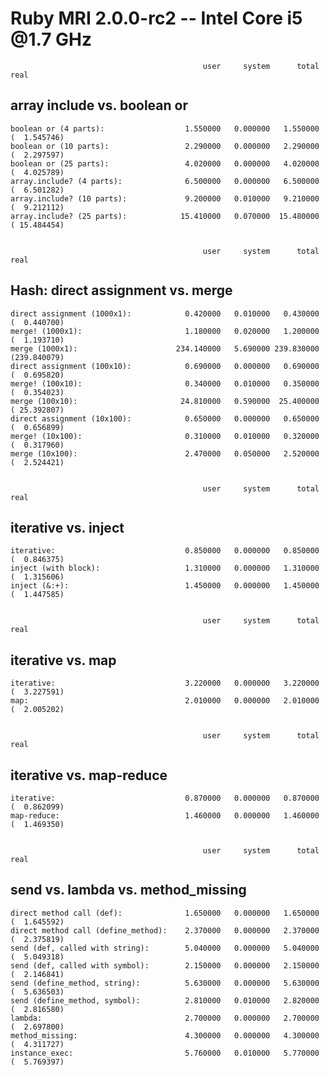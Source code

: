 Ruby MRI 2.0.0-rc2 -- Intel Core i5 @1.7 GHz
============================================

                                               user     system      total        real
array include vs. boolean or
----------------------------

    boolean or (4 parts):                  1.550000   0.000000   1.550000 (  1.545746)
    boolean or (10 parts):                 2.290000   0.000000   2.290000 (  2.297597)
    boolean or (25 parts):                 4.020000   0.000000   4.020000 (  4.025789)
    array.include? (4 parts):              6.500000   0.000000   6.500000 (  6.501282)
    array.include? (10 parts):             9.200000   0.010000   9.210000 (  9.212112)
    array.include? (25 parts):            15.410000   0.070000  15.480000 ( 15.484454)


                                               user     system      total        real
Hash: direct assignment vs. merge
---------------------------------

    direct assignment (1000x1):            0.420000   0.010000   0.430000 (  0.440700)
    merge! (1000x1):                       1.180000   0.020000   1.200000 (  1.193710)
    merge (1000x1):                      234.140000   5.690000 239.830000 (239.840079)
    direct assignment (100x10):            0.690000   0.000000   0.690000 (  0.695820)
    merge! (100x10):                       0.340000   0.010000   0.350000 (  0.354023)
    merge (100x10):                       24.810000   0.590000  25.400000 ( 25.392807)
    direct assignment (10x100):            0.650000   0.000000   0.650000 (  0.656899)
    merge! (10x100):                       0.310000   0.010000   0.320000 (  0.317960)
    merge (10x100):                        2.470000   0.050000   2.520000 (  2.524421)


                                               user     system      total        real
iterative vs. inject
--------------------

    iterative:                             0.850000   0.000000   0.850000 (  0.846375)
    inject (with block):                   1.310000   0.000000   1.310000 (  1.315606)
    inject (&:+):                          1.450000   0.000000   1.450000 (  1.447585)


                                               user     system      total        real
iterative vs. map
-----------------

    iterative:                             3.220000   0.000000   3.220000 (  3.227591)
    map:                                   2.010000   0.000000   2.010000 (  2.005202)


                                               user     system      total        real
iterative vs. map-reduce
------------------------

    iterative:                             0.870000   0.000000   0.870000 (  0.862099)
    map-reduce:                            1.460000   0.000000   1.460000 (  1.469350)


                                               user     system      total        real
send vs. lambda vs. method_missing
----------------------------------

    direct method call (def):              1.650000   0.000000   1.650000 (  1.645592)
    direct method call (define_method):    2.370000   0.000000   2.370000 (  2.375819)
    send (def, called with string):        5.040000   0.000000   5.040000 (  5.049318)
    send (def, called with symbol):        2.150000   0.000000   2.150000 (  2.146841)
    send (define_method, string):          5.630000   0.000000   5.630000 (  5.636503)
    send (define_method, symbol):          2.810000   0.010000   2.820000 (  2.816580)
    lambda:                                2.700000   0.000000   2.700000 (  2.697800)
    method_missing:                        4.300000   0.000000   4.300000 (  4.311727)
    instance_exec:                         5.760000   0.010000   5.770000 (  5.769397)
